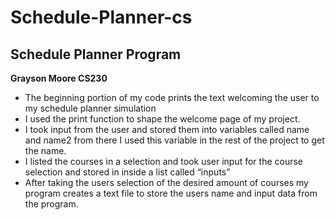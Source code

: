 # Schedule-Planner-cs
## Schedule Planner Program
**Grayson Moore 
CS230**

-	The beginning portion of my code prints the text welcoming the user to my schedule planner simulation
-	I used the print function to shape the welcome page of my project.
-	I took input from the user and stored them into variables called name and name2 from there I used this variable in the rest of the project to get the name.
-	I listed the courses in a selection and took user input for the course selection and stored in inside a list called “inputs”
-	After taking the users selection of the desired amount of courses my program creates a text file to store the users name and input data from the program.
